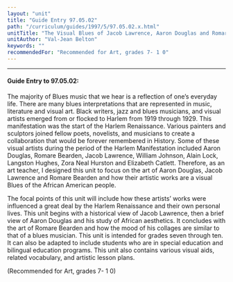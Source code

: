 ```yaml
---
layout: "unit"
title: "Guide Entry 97.05.02"
path: "/curriculum/guides/1997/5/97.05.02.x.html"
unitTitle: "The Visual Blues of Jacob Lawrence, Aaron Douglas and Romare Bearden"
unitAuthor: "Val-Jean Belton"
keywords: ""
recommendedFor: "Recommended for Art, grades 7- 1 0"
---
```

<body>
<hr/>
 <h4>
  Guide Entry to 97.05.02:
 </h4>
 The majority of Blues music that we hear is a reflection of one’s everyday life. There are many blues interpretations that are represented in music, literature and visual art. Black writers, jazz and blues musicians, and visual artists emerged from or flocked to Harlem from 1919 through 1929. This manifestation was the start of the Harlem Renaissance. Various painters and sculptors joined fellow poets, novelists, and musicians to create a collaboration that would be forever remembered in History. Some of these visual artists during the period of the Harlem Manifestation included Aaron Douglas, Romare Bearden, Jacob Lawrence, William Johnson, Alain Lock, Langston Hughes, Zora Neal Hurston and Elizabeth Catlett. Therefore, as an art teacher, I designed this unit to focus on the art of Aaron Douglas, Jacob Lawrence and Romare Bearden and how their artistic works are a visual Blues of the African American people.
 <p>
  The focal points of this unit will include how these artists’ works were influenced a great deal by the Harlem Renaissance and their own personal lives. This unit begins with a historical view of Jacob Lawrence, then a brief view of Aaron Douglas and his study of African aesthetics. It concludes with the art of Romare Bearden and how the mood of his collages are similar to that of a blues musician. This unit is intended for grades seven through ten. It can also be adapted to include students who are in special education and bilingual education programs. This unit also contains various visual aids, related vocabulary, and artistic lesson plans.
 </p>
 <p>
  (Recommended for Art, grades 7- 1 0)
 </p>

</body>